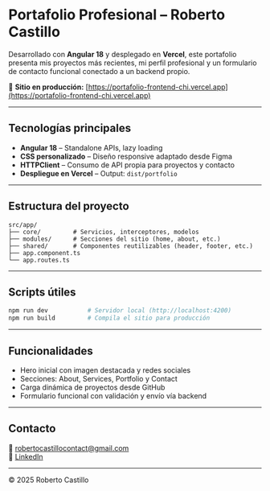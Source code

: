 # Portafolio Profesional – Roberto Castillo

Desarrollado con **Angular 18** y desplegado en **Vercel**, este portafolio presenta mis proyectos más recientes, mi perfil profesional y un formulario de contacto funcional conectado a un backend propio.

📍 **Sitio en producción:** [https://portafolio-frontend-chi.vercel.app](https://portafolio-frontend-chi.vercel.app)

---

## Tecnologías principales

- **Angular 18** – Standalone APIs, lazy loading
- **CSS personalizado** – Diseño responsive adaptado desde Figma
- **HTTPClient** – Consumo de API propia para proyectos y contacto
- **Despliegue en Vercel** – Output: `dist/portfolio`

---

## Estructura del proyecto

```plaintext
src/app/
├── core/         # Servicios, interceptores, modelos
├── modules/      # Secciones del sitio (home, about, etc.)
├── shared/       # Componentes reutilizables (header, footer, etc.)
├── app.component.ts
└── app.routes.ts
```

---

## Scripts útiles

```bash
npm run dev           # Servidor local (http://localhost:4200)
npm run build         # Compila el sitio para producción
```

---

## Funcionalidades

- Hero inicial con imagen destacada y redes sociales
- Secciones: About, Services, Portfolio y Contact
- Carga dinámica de proyectos desde GitHub
- Formulario funcional con validación y envío vía backend

---

## Contacto

📧 [robertocastillocontact@gmail.com](mailto:robertocastillocontact@gmail.com)  
🔗 [LinkedIn](https://www.linkedin.com/in/roberto-castillo-riquelme/)

---

© 2025 Roberto Castillo
